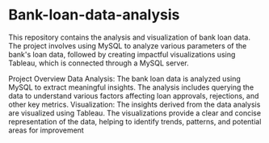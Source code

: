 # Bank-loan-data-analysis

This repository contains the analysis and visualization of bank loan data. The project involves using MySQL to analyze various parameters of the bank's loan data, followed by creating impactful visualizations using Tableau, which is connected through a MySQL server.

Project Overview
Data Analysis: The bank loan data is analyzed using MySQL to extract meaningful insights. The analysis includes querying the data to understand various factors affecting loan approvals, rejections, and other key metrics.
Visualization: The insights derived from the data analysis are visualized using Tableau. The visualizations provide a clear and concise representation of the data, helping to identify trends, patterns, and potential areas for improvement
